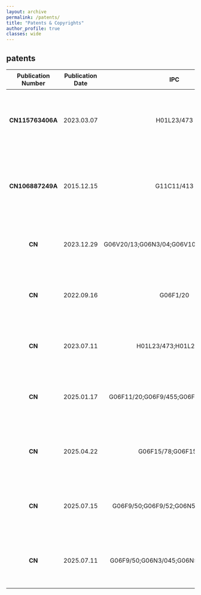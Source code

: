 ```yaml
---
layout: archive
permalink: /patents/
title: "Patents & Copyrights"
author_profile: true
classes: wide
---
```


## patents

| Publication Number | Publication Date | IPC | Authors | TiTle（Chinese）| TiTle（English） |Abstract |
| :--: | :--: | :--: | :--: |:--: |:--: |:--: |
|   **CN115763406A** | 2023.03.07 | H01L23/473 | Lu Xu, Junliang Lu, Yinhe Han, **Longxiang Yin**, Haining Tan | 一种带歧管微通道的嵌入式冷却芯片 | | |
|   **CN106887249A** | 2015.12.15 | G11C11/413 | Xiaoyan Liu, Juncheng Wang, Gang Du, **Longxiang Yin**, Jinfeng Kang | 静态随机存取存储器及其操作方法 | | |
|   **CN** |2023.12.29|G06V20/13;G06N3/04;G06V10/764;G06V10/82| **Longxiang Yin**, Ting Li, Yinhe Han, Xiang Dong |遥感图像处理方法、电子设备及存储介质| | |
|   **CN** |2022.09.16|G06F1/20| Lu Xu, Yinhe Han, **Longxiang Yin**, Haining Tan, Xiao Zhang |一种基于热电制冷器的分布式热管理装置和控制方法| | |
|   **CN** |2023.07.11|H01L23/473;H01L23/367| Lu Xu, Yinhe Han, **Longxiang Yin**, Haining Tan |一种冷却液分流板及芯片冷却结构| | |
|   **CN** |2025.01.17|G06F11/20;G06F9/455;G06F9/46;G06F9/48| **Longxiang Yin**, Wanyu Wang, Xiaolan Fan, Yinhe Han |一种面向OODAflow操作系统的容错调度方法及装置| | |
|   **CN** |2025.04.22|G06F15/78;G06F15/173| **Longxiang Yin**, Xiaolan Fan, Wanyu Wang, Yinhe Han |一种基于OAM形态的存算一体计算模组| | |
|   **CN** |2025.07.15|G06F9/50;G06F9/52;G06N5/04;G06F9/48| Guoqiang Zou, **Longxiang Yin**, Xiaolan Fan, Yinhe Han |基于预分配锁内存的计算卡群并行推理方法及装置| | |
|   **CN** |2025.07.11|G06F9/50;G06N3/045;G06N5/04;G06F9/48| Guoqiang Zou, **Longxiang Yin**, Xiaolan Fan, Yinhe Han |基于任务感知与生成长度预测的计算卡群调度方法及装置| | |
